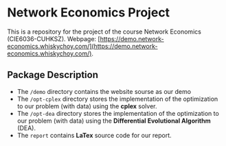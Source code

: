 # Network Economics Project #
This is a repository for the project of the course Network Economics (CIE6036-CUHKSZ). Webpage: [https://demo.network-economics.whiskychoy.com/](https://demo.network-economics.whiskychoy.com/).
## Package Description ##
- The `/demo` directory contains the website sourse as our demo
- The `/opt-cplex` directory stores the implementation of the optimization to our problem (with data) using the **cplex** solver.
- The `/opt-dea` directory stores the implementation of the optimization to our problem (with data) using the **Differential Evolutional Algorithm** (DEA).
- The `report` contains **LaTex** source code for our report.
